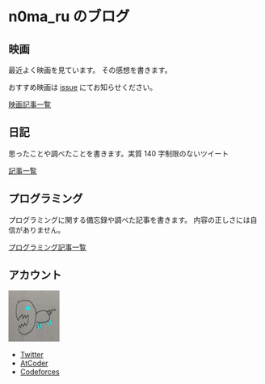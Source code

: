 # n0ma_ru のブログ

## 映画

最近よく映画を見ています。
その感想を書きます。

おすすめ映画は [issue](https://github.com/n0maru/blogs/issues) にてお知らせください。

[映画記事一覧](./articles/20241004-film-index/)

## 日記

思ったことや調べたことを書きます。実質 140 字制限のないツイート

[記事一覧](./articles/20241004-diary-index/)

## プログラミング

プログラミングに関する備忘録や調べた記事を書きます。
内容の正しさには自信がありません。

[プログラミング記事一覧](./articles/20241004-programming-index/)

## アカウント

<img src="./gajigaji.png" width="20%" height="20%">

- [Twitter](https://twitter.com/n0ma_ru)
- [AtCoder](https://atcoder.jp/users/n0ma_ru)
- [Codeforces](https://codeforces.com/profile/n0ma_ru)

